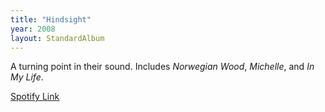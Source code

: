 ```yaml
---
title: "Hindsight"
year: 2008
layout: StandardAlbum
---
```


A turning point in their sound. Includes *Norwegian Wood*, *Michelle*, and *In My Life*.

[Spotify Link](https://spotify.com/rubber-soul)
